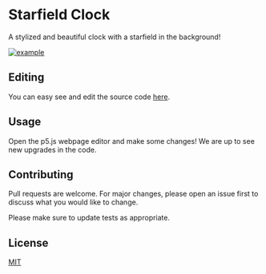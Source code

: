 # Starfield Clock

A stylized and beautiful clock with a starfield in the background!

[![example](https://raw.githubusercontent.com/CatalaHD/Clocks/master/examples/exampleStarfield.png)](https://catalahd.github.io/Clocks/Starfield/?id=0)

## Editing

You can easy see and edit the source code [here](https://editor.p5js.org/thecatalahd/sketches/n75-txP0w).

## Usage

Open the p5.js webpage editor and make some changes! We are up to see new upgrades in the code.

## Contributing

Pull requests are welcome. For major changes, please open an issue first to discuss what you would like to change.

Please make sure to update tests as appropriate.

## License

[MIT](https://github.com/CatalaHD/Clocks/blob/master/LICENSE)
